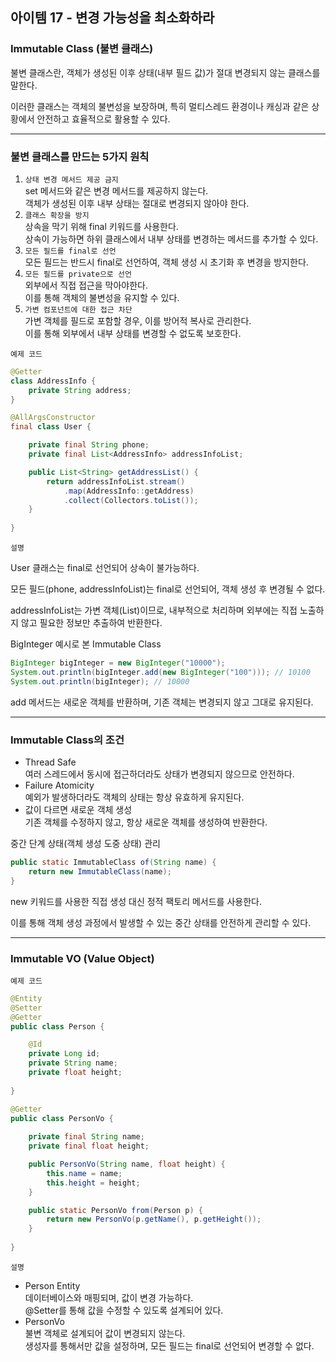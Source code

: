 ## 아이템 17 - 변경 가능성을 최소화하라

### Immutable Class (불변 클래스)

불변 클래스란, 객체가 생성된 이후 상태(내부 필드 값)가 절대 변경되지 않는 클래스를 말한다.

이러한 클래스는 객체의 불변성을 보장하며, 특히 멀티스레드 환경이나 캐싱과 같은 상황에서 안전하고 효율적으로 활용할 수 있다.

---

### 불변 클래스를 만드는 5가지 원칙

1.  `상태 변경 메서드 제공 금지`  
    set 메서드와 같은 변경 메서드를 제공하지 않는다.  
    객체가 생성된 이후 내부 상태는 절대로 변경되지 않아야 한다.
2.  `클래스 확장을 방지`  
    상속을 막기 위해 final 키워드를 사용한다.  
    상속이 가능하면 하위 클래스에서 내부 상태를 변경하는 메서드를 추가할 수 있다.
3.  `모든 필드를 final로 선언`  
    모든 필드는 반드시 final로 선언하여, 객체 생성 시 초기화 후 변경을 방지한다.
4.  `모든 필드를 private으로 선언`  
    외부에서 직접 접근을 막아야한다.  
    이를 통해 객체의 불변성을 유지할 수 있다.
5.  `가변 컴포넌트에 대한 접근 차단`  
    가변 객체를 필드로 포함할 경우, 이를 방어적 복사로 관리한다.  
    이를 통해 외부에서 내부 상태를 변경할 수 없도록 보호한다.

`예제 코드`

```java
@Getter
class AddressInfo {
    private String address;
}

@AllArgsConstructor
final class User {

    private final String phone;
    private final List<AddressInfo> addressInfoList;

    public List<String> getAddressList() {
        return addressInfoList.stream()
            .map(AddressInfo::getAddress)
            .collect(Collectors.toList());
    }
    
}
```

`설명`

User 클래스는 final로 선언되어 상속이 불가능하다.

모든 필드(phone, addressInfoList)는 final로 선언되어, 객체 생성 후 변경될 수 없다.

addressInfoList는 가변 객체(List)이므로, 내부적으로 처리하며 외부에는 직접 노출하지 않고 필요한 정보만 추출하여 반환한다.

BigInteger 예시로 본 Immutable Class

```java
BigInteger bigInteger = new BigInteger("10000");
System.out.println(bigInteger.add(new BigInteger("100"))); // 10100
System.out.println(bigInteger); // 10000
```

add 메서드는 새로운 객체를 반환하며, 기존 객체는 변경되지 않고 그대로 유지된다.

---

### Immutable Class의 조건

-   Thread Safe  
    여러 스레드에서 동시에 접근하더라도 상태가 변경되지 않으므로 안전하다.
-   Failure Atomicity  
    예외가 발생하더라도 객체의 상태는 항상 유효하게 유지된다.
-   값이 다르면 새로운 객체 생성  
    기존 객체를 수정하지 않고, 항상 새로운 객체를 생성하여 반환한다.

중간 단계 상태(객체 생성 도중 상태) 관리

```java
public static ImmutableClass of(String name) {
    return new ImmutableClass(name);
}
```

new 키워드를 사용한 직접 생성 대신 정적 팩토리 메서드를 사용한다.

이를 통해 객체 생성 과정에서 발생할 수 있는 중간 상태를 안전하게 관리할 수 있다.

---

### Immutable VO (Value Object)

`예제 코드`

```java
@Entity
@Setter
@Getter
public class Person {

    @Id
    private Long id;
    private String name;
    private float height;
    
}

@Getter
public class PersonVo {
    
    private final String name;
    private final float height;

    public PersonVo(String name, float height) {
        this.name = name;
        this.height = height;
    }

    public static PersonVo from(Person p) {
        return new PersonVo(p.getName(), p.getHeight());
    }
    
}
```

`설명`

-   Person Entity  
    데이터베이스와 매핑되며, 값이 변경 가능하다.  
    @Setter를 통해 값을 수정할 수 있도록 설계되어 있다.
-   PersonVo  
    불변 객체로 설계되어 값이 변경되지 않는다.  
    생성자를 통해서만 값을 설정하며, 모든 필드는 final로 선언되어 변경할 수 없다.